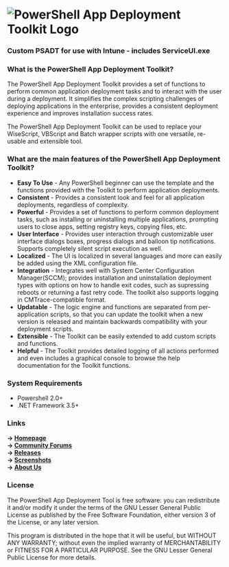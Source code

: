 # ![PowerShell App Deployment Toolkit Logo](AppDeployToolkitLogo.png)
### Custom PSADT for use with Intune - includes ServiceUI.exe
### What is the PowerShell App Deployment Toolkit?

The PowerShell App Deployment Toolkit provides a set of functions to perform common application deployment tasks and to interact with the user during a deployment. It simplifies the complex scripting challenges of deploying applications in the enterprise, provides a consistent deployment experience and improves installation success rates.

The PowerShell App Deployment Toolkit can be used to replace your WiseScript, VBScript and Batch wrapper scripts with one versatile, re-usable and extensible tool.

### What are the main features of the PowerShell App Deployment Toolkit?

* **Easy To Use** - Any PowerShell beginner can use the template and the functions provided with the Toolkit to perform application deployments.
* **Consistent** - Provides a consistent look and feel for all application deployments, regardless of complexity.
* **Powerful** - Provides a set of functions to perform common deployment tasks, such as installing or uninstalling multiple applications, prompting users to close apps, setting registry keys, copying files, etc.
* **User Interface** - Provides user interaction through customizable user interface dialogs boxes, progress dialogs and balloon tip notifications. Supports completely silent script execution as well.
* **Localized** - The UI is localized in several languages and more can easily be added using the XML configuration file.
* **Integration** - Integrates well with System Center Configuration Manager(SCCM); provides installation and uninstallation deployment types with options on how to handle exit codes, such as supressing reboots or returning a fast retry code. The toolkit also supports logging in CMTrace-compatible format.
* **Updatable** - The logic engine and functions are separated from per-application scripts, so that you can update the toolkit when a new version is released and maintain backwards compatibility with your deployment scripts.
* **Extensible** - The Toolkit can be easily extended to add custom scripts and functions.
* **Helpful** - The Toolkit provides detailed logging of all actions performed and even includes a graphical console to browse the help documentation for the Toolkit functions.

### System Requirements

* Powershell 2.0+
* .NET Framework 3.5+

### Links

**-> [Homepage](https://psappdeploytoolkit.com)<br>
-> [Community Forums](https://discourse.psappdeploytoolkit.com/)<br>
-> [Releases](https://github.com/PSAppDeployToolkit/PSAppDeployToolkit/releases)<br>
-> [Screenshots](https://psappdeploytoolkit.com/screenshots/)<br>
-> [About Us](https://psappdeploytoolkit.com/about/)**<br>

### License

The PowerShell App Deployment Tool is free software: you can redistribute it and/or modify it under the terms of the GNU Lesser General Public License as published by the Free Software Foundation, either version 3 of the License, or any later version.
 
This program is distributed in the hope that it will be useful, but WITHOUT ANY WARRANTY; without even the implied warranty of MERCHANTABILITY or FITNESS FOR A PARTICULAR PURPOSE.  See the GNU Lesser General Public License for more details.

